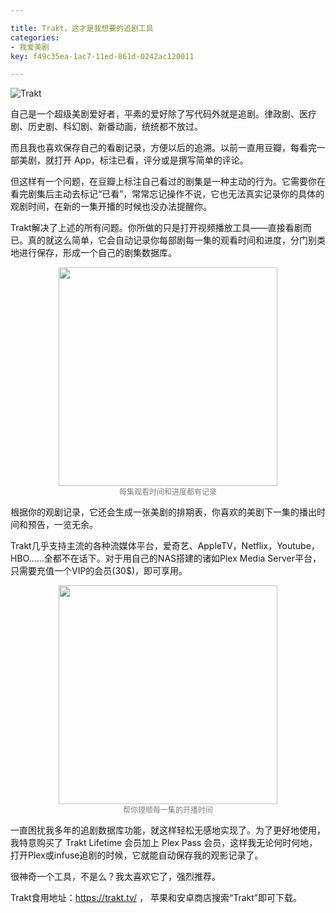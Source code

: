 ```yaml
---

title: Trakt，这才是我想要的追剧工具
categories:
- 我爱美剧
key: f49c35ea-1ac7-11ed-861d-0242ac120011

---
```


![Trakt](https://images.animesdata.com/other/20221129164332.png)

自己是一个超级美剧爱好者，平素的爱好除了写代码外就是追剧。律政剧、医疗剧、历史剧、科幻剧、新番动画，统统都不放过。

而且我也喜欢保存自己的看剧记录，方便以后的追溯。以前一直用豆瓣，每看完一部美剧，就打开 App，标注已看，评分或是撰写简单的评论。

但这样有一个问题，在豆瓣上标注自己看过的剧集是一种主动的行为。它需要你在看完剧集后主动去标记“已看”，常常忘记操作不说，它也无法真实记录你的具体的观剧时间，在新的一集开播的时候也没办法提醒你。

Trakt解决了上述的所有问题。你所做的只是打开视频播放工具——直接看剧而已。真的就这么简单，它会自动记录你每部剧每一集的观看时间和进度，分门别类地进行保存，形成一个自己的剧集数据库。

<p align="center">
  <img src="https://images.animesdata.com/other/20221129164256.png" width="350" /><br />
  <span style="font-size:12px;color:gray">每集观看时间和进度都有记录</span>
</p>

根据你的观剧记录，它还会生成一张美剧的排期表，你喜欢的美剧下一集的播出时间和预告，一览无余。

Trakt几乎支持主流的各种流媒体平台，爱奇艺、AppleTV，Netflix，Youtube，HBO……全都不在话下。对于用自己的NAS搭建的诸如Plex Media Server平台，只需要充值一个VIP的会员(30$)，即可享用。

<p align="center">
  <img src="https://images.animesdata.com/other/20221129164243.png" width="350" /><br />
  <span style="font-size:12px;color:gray">帮你理顺每一集的开播时间</span>
</p>

一直困扰我多年的追剧数据库功能，就这样轻松无感地实现了。为了更好地使用，我特意购买了 Trakt Lifetime 会员加上 Plex Pass 会员，这样我无论何时何地，打开Plex或infuse追剧的时候，它就能自动保存我的观影记录了。

很神奇一个工具，不是么？我太喜欢它了，强烈推荐。

Trakt食用地址：https://trakt.tv/ ， 苹果和安卓商店搜索“Trakt”即可下载。
